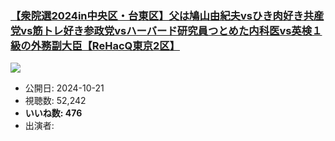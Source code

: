 ### [【衆院選2024in中央区・台東区】父は鳩山由紀夫vsひき肉好き共産党vs筋トレ好き参政党vsハーバード研究員つとめた内科医vs英検１級の外務副大臣【ReHacQ東京2区】](https://www.youtube.com/watch?v=G-1zbKXofL8)
[![](https://img.youtube.com/vi/G-1zbKXofL8/sddefault.jpg)](https://www.youtube.com/watch?v=G-1zbKXofL8)
-   公開日: 2024-10-21
-   視聴数: 52,242
-   **いいね数: 476**
-   出演者: 
